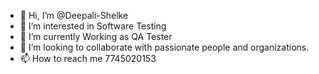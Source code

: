 - 👋 Hi, I’m @Deepali-Shelke
- 👀 I’m interested in Software Testing
- 🌱 I’m currently Working as QA Tester
- 💞️ I’m looking to collaborate with passionate people and organizations.
- 📫 How to reach me 7745020153

<!---
Deepali-Shelke/Deepali-Shelke is a ✨ special ✨ repository because its `README.md` (this file) appears on your GitHub profile.
You can click the Preview link to take a look at your changes.
--->
